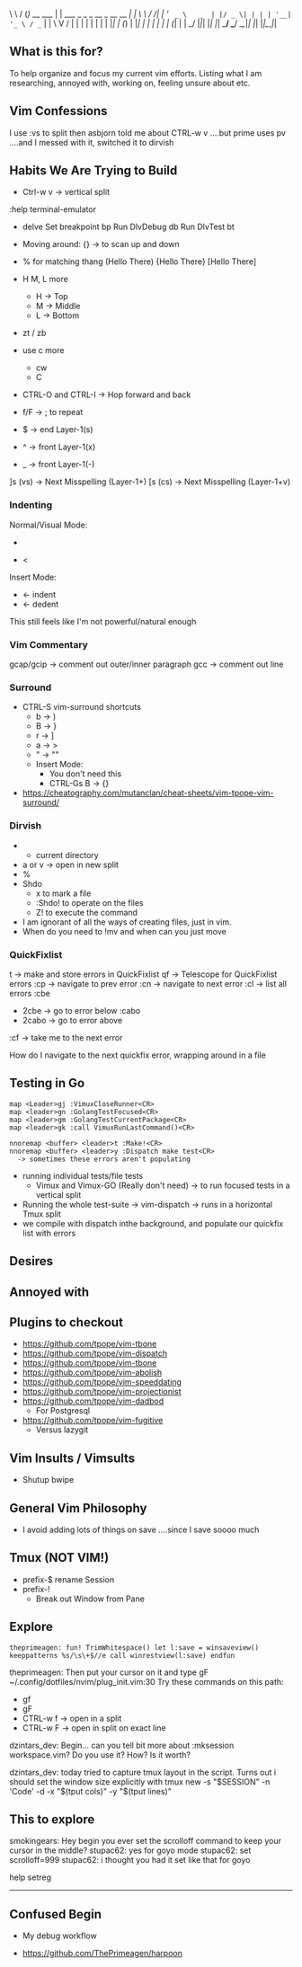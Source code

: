 
\ \   / (_)_ __ ___       | | ___  _   _ _ __ _ __   __ _| |
 \ \ / /| | '_ ` _ \   _  | |/ _ \| | | | '__| '_ \ / _` | |
  \ V / | | | | | | | | |_| | (_) | |_| | |  | | | | (_| | |
   \_/  |_|_| |_| |_|  \___/ \___/ \__,_|_|  |_| |_|\__,_|_|

## What is this for?

To help organize and focus my current vim efforts.
Listing what I am researching, annoyed with, working on, feeling unsure about etc.

## Vim Confessions

I use :vs to split
then asbjorn told me about CTRL-w v
....but prime uses <leader>pv
....and I messed with it, switched  it to dirvish


## Habits We Are Trying to Build

- Ctrl-w v -> vertical split

:help terminal-emulator
- delve
  Set breakpoint  <leader>bp
  Run DlvDebug    <leader>db
  Run DlvTest     <leader>bt

- Moving around:
  {} -> to scan up and down

- % for matching thang
  (Hello There)
  {Hello There}
  [Hello There]

- H M, L more
  - H -> Top
  - M -> Middle
  - L -> Bottom
- zt / zb

- use c more
  - cw
  - C

- CTRL-O and CTRL-I -> Hop forward and back

- f/F -> ; to repeat

- $ -> end   Layer-1(s)
- ^ -> front Layer-1(x)
- _ -> front Layer-1(-)

]s (vs) -> Next Misspelling (Layer-1+)
[s (cs) -> Next Misspelling (Layer-1+v)

### Indenting

Normal/Visual Mode:
- >
- <

Insert Mode:
- <CTRL-t> <- indent
- <CTRL-d> <- dedent

This still feels like I'm not powerful/natural enough

### Vim Commentary

gcap/gcip -> comment out outer/inner paragraph
gcc       -> comment out line

### Surround

- CTRL-S vim-surround shortcuts
  - b -> )
  - B -> }
  - r -> ]
  - a -> >
  - " -> ""
  - Insert Mode:
    - You don't need this
    - CTRL-Gs B -> {}
- https://cheatography.com/mutanclan/cheat-sheets/vim-tpope-vim-surround/

### Dirvish

  - - current directory
  - a or v -> open in new split
  - %
  - Shdo
    - x to mark a file
    - :Shdo! to operate on the files
    - Z! to execute the command
  - I am ignorant of all the ways of creating files, just in vim.
  - When do you need to !mv and when can you just move

### QuickFixlist

<leader>t -> make and store errors in QuickFixlist
<leader>qf -> Telescope for QuickFixlist errors
:cp -> navigate to prev error
:cn -> navigate to next error
:cl -> list all errors
:cbe
  - 2cbe
    -> go to error below
:cabo
  - 2cabo
    -> go to error above

:cf -> take me to the next error

How do I navigate to the next quickfix error, wrapping around in a file

## Testing in Go

```
map <Leader>gj :VimuxCloseRunner<CR>
map <leader>gn :GolangTestFocused<CR>
map <leader>gm :GolangTestCurrentPackage<CR>
map <leader>gk :call VimuxRunLastCommand()<CR>

nnoremap <buffer> <leader>t :Make!<CR>
nnoremap <buffer> <leader>y :Dispatch make test<CR>
  -> sometimes these errors aren't populating
```

- running individual tests/file tests
  - Vimux and Vimux-GO (Really don't need)
    -> to run focused tests in a vertical split
- Running the whole test-suite
  -> vim-dispatch
    -> runs in a horizontal Tmux split
- we compile with dispatch inthe background, and populate our quickfix list
  with errors

## Desires

## Annoyed with

## Plugins to checkout

- https://github.com/tpope/vim-tbone
- https://github.com/tpope/vim-dispatch
- https://github.com/tpope/vim-tbone
- https://github.com/tpope/vim-abolish
- https://github.com/tpope/vim-speeddating
- https://github.com/tpope/vim-projectionist
- https://github.com/tpope/vim-dadbod
  - For Postgresql
- https://github.com/tpope/vim-fugitive
  - Versus lazygit


## Vim Insults / Vimsults

- Shutup bwipe

## General Vim Philosophy

- I avoid adding lots of things on save
  ....since I save soooo much

## Tmux (NOT VIM!)

- prefix-$ rename Session
- prefix-!
  - Break out Window from Pane

## Explore

```
theprimeagen: fun! TrimWhitespace() let l:save = winsaveview() keeppatterns %s/\s\+$//e call winrestview(l:save) endfun
```

theprimeagen: Then put your cursor on it and type gF
~/.config/dotfiles/nvim/plug_init.vim:30
Try these commands on this path:
  - gf
  - gF
  - CTRL-w f -> open in a split
  - CTRL-w F -> open in split on exact line

dzintars_dev: Begin... can you tell bit more about :mksession workspace.vim? Do you use it? How? Is it worth?

dzintars_dev: today tried to capture tmux layout in the script. Turns out i should set the window size explicitly with tmux new -s "$SESSION" -n 'Code' -d -x "$(tput cols)" -y "$(tput lines)"

## This to explore


smokingears: Hey begin you ever set the scrolloff command to keep your cursor in the middle?
stupac62: yes for goyo mode
stupac62: set scrolloff=999
stupac62: i thought you had it set like that for goyo

help setreg

---

## Confused Begin

- My debug workflow

- https://github.com/ThePrimeagen/harpoon
